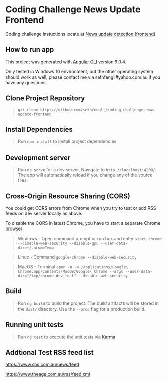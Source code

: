 # Coding Challenge News Update Frontend

Coding challenge instuctions locate at [News update detection (frontend)](https://bitbucket.org/isentia/coding-challenge-news-update-frontend/src/master/).

## How to run app

This project was generated with [Angular CLI](https://www.npmjs.com/package/@angular/cli/v/9.0.4) version 9.0.4.

Only tested in Windows 10 environment, but the other operating system should work as well, please contact me via sethfengli#yahoo.com.au if you have any questions.


## Clone Project Repository

> `git clone https://github.com/sethfengli/coding-challenge-news-update-frontend`


## Install Dependencies

> Run `npm install` to install project dependencies

## Development server

> Run `ng serve` for a dev server. Navigate to `http://localhost:4200/`. The app will automatically reload if you change any of the source files.

## Cross-Origin Resource Sharing (CORS)

You could get CORS errors from Chrome when you try to test or add RSS feeds on dev server locally as above.

To disable the CORS in latest Chrome, you have to start a separate Chrome browser

> Windows - Open command prompt or run box and enter `start chrome --disable-web-security --disable-gpu --user-data-dir=~/chromeTemp`

> Linux - Command `google-chrome --disable-web-security`

> MacOS - Terminal `open -n -a /Applications/Google\ Chrome.app/Contents/MacOS/Google\ Chrome --args --user-data-dir="/tmp/chrome_dev_test" --disable-web-security`

## Build

> Run `ng build` to build the project. The build artifacts will be stored in the `dist/` directory. Use the `--prod` flag for a production build.

## Running unit tests

> Run `ng test` to execute the unit tests via [Karma](https://karma-runner.github.io).

## Addtional Test RSS feed list

https://www.sbs.com.au/news/feed

https://www.theage.com.au/rss/feed.xml

